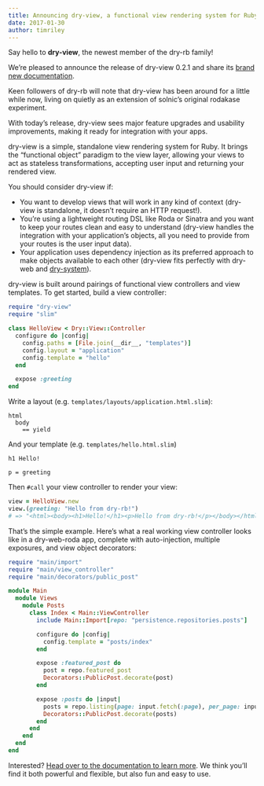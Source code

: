 ```yaml
---
title: Announcing dry-view, a functional view rendering system for Ruby
date: 2017-01-30
author: timriley
---
```


Say hello to **dry-view**, the newest member of the dry-rb family!

We’re pleased to announce the release of dry-view 0.2.1 and share its [brand new documentation](/gems/dry-view/).

Keen followers of dry-rb will note that dry-view has been around for a little while now, living on quietly as an extension of solnic’s original rodakase experiment.

With today’s release, dry-view sees major feature upgrades and usability improvements, making it ready for integration with your apps.

dry-view is a simple, standalone view rendering system for Ruby.  It brings the “functional object” paradigm to the view layer, allowing your views to act as stateless transformations, accepting user input and returning your rendered view.

You should consider dry-view if:

- You want to develop views that will work in any kind of context (dry-view is standalone, it doesn’t require an HTTP request!).
- You’re using a lightweight routing DSL like Roda or Sinatra and you want to keep your routes clean and easy to understand (dry-view handles the integration with your application’s objects, all you need to provide from your routes is the user input data).
- Your application uses dependency injection as its preferred approach to make objects available to each other (dry-view fits perfectly with dry-web and [dry-system](/gems/dry-system)).

dry-view is built around pairings of functional view controllers  and view templates. To get started, build a view controller:

```ruby
require "dry-view"
require "slim"

class HelloView < Dry::View::Controller
  configure do |config|
    config.paths = [File.join(__dir__, "templates")]
    config.layout = "application"
    config.template = "hello"
  end

  expose :greeting
end
```

Write a layout (e.g. `templates/layouts/application.html.slim`):

```slim
html
  body
    == yield
```

And your template (e.g. `templates/hello.html.slim`)

```slim
h1 Hello!

p = greeting
```

Then `#call` your view controller to render your view:

```ruby
view = HelloView.new
view.(greeting: "Hello from dry-rb!")
# => "<html><body><h1>Hello!</h1><p>Hello from dry-rb!</p></body></html>
```

That’s the simple example. Here’s what a real working view controller looks like in a dry-web-roda app, complete with auto-injection, multiple exposures, and view object decorators:

```ruby
require "main/import"
require "main/view_controller"
require "main/decorators/public_post"

module Main
  module Views
    module Posts
      class Index < Main::ViewController
        include Main::Import[repo: "persistence.repositories.posts"]

        configure do |config|
          config.template = "posts/index"
        end

        expose :featured_post do
          post = repo.featured_post
          Decorators::PublicPost.decorate(post)
        end

        expose :posts do |input|
          posts = repo.listing(page: input.fetch(:page), per_page: input.fetch(:per_page))
          Decorators::PublicPost.decorate(posts)
        end
      end
    end
  end
end
```

Interested? [Head over to the documentation to learn more](/gems/dry-view). We think you’ll find it both powerful and flexible, but also fun and easy to use.
